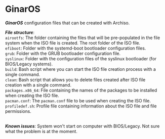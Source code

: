 # GinarOS
*__GinarOS__* configuration files that can be created with Archiso.

*__File structure__*:<br />
`airootfs`: The folder containing the files that will be pre-populated in the file system when the ISO file is created. The root folder of the ISO file.<br />
`efiboot`: Folder with the systemd-boot bootloader configuration files.<br />
`grub`: Folder with the GRUB bootloader configuration file.<br />
`syslinux`: Folder with the configuration files of the syslinux bootloader (for BIOS/Legacy systems).<br />
`build`: Bash script where you can start the ISO file creation process with a single command.<br />
`clean`: Bash script that allows you to delete files created after ISO file creation with a single command.<br />
`packages.x86_64`: File containing the names of the packages to be installed when creating the ISO file.<br />
`pacman.conf`: The `pacman.conf` file to be used when creating the ISO file.<br />
`profiledef.sh`: Profile file containing information about the ISO file and file permissions.<br /><br />

*__Known issues__:* System won't start on computer with BIOS/Legacy. Not sure what the problem is at the moment.
